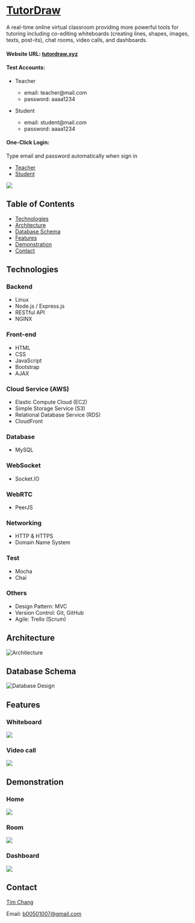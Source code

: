 # [TutorDraw](https://tutordraw.xyz/) 

A real-time online virtual classroom providing more powerful tools for tutoring including co-editing whiteboards (creating lines, shapes, images, texts, post-its), chat rooms, video calls, and dashboards.

#### Website URL: [tutordraw.xyz](https://tutordraw.xyz/)

#### Test Accounts:

- Teacher
  - email: teacher<span>@mail.com</span>
  - password: aaaa1234

- Student
  - email: student<span>@mail.com</span>
  - password: aaaa1234

#### One-Click Login:

Type email and password automatically when sign in

  - [Teacher](https://tutordraw.xyz/?test=teacher)
  - [Student](https://tutordraw.xyz/?test=student)

<img src="https://d3qwsmjvue1mmx.cloudfront.net/readme/intro.gif">

## Table of Contents

- [Technologies](#Technologies)
- [Architecture](#Architecture)
- [Database Schema](#Database-Schema)
- [Features](#Features)
- [Demonstration](#Demonstration)
- [Contact](#Contact)

## Technologies

### Backend

- Linux
- Node.js / Express.js
- RESTful API
- NGINX

### Front-end

- HTML
- CSS
- JavaScript
- Bootstrap
- AJAX

### Cloud Service (AWS)

- Elastic Compute Cloud (EC2)
- Simple Storage Service (S3)
- Relational Database Service (RDS)
- CloudFront

### Database

- MySQL

### WebSocket

- <span>Socket.IO</span>

### WebRTC

- PeerJS

### Networking

- HTTP & HTTPS
- Domain Name System

### Test

- Mocha
- Chai

### Others

- Design Pattern: MVC
- Version Control: Git, GitHub
- Agile: Trello (Scrum)


## Architecture

![Architecture](https://d3qwsmjvue1mmx.cloudfront.net/readme/architecture.png)

## Database Schema

![Database Design](https://d3qwsmjvue1mmx.cloudfront.net/readme/ERD.png)


## Features

### Whiteboard

<img src="https://d3qwsmjvue1mmx.cloudfront.net/readme/whiteboard.gif">

### Video call

<img src="https://d3qwsmjvue1mmx.cloudfront.net/readme/call.gif">

## Demonstration

### Home

<img src="https://d3qwsmjvue1mmx.cloudfront.net/readme/home.gif">

### Room

<img src="https://d3qwsmjvue1mmx.cloudfront.net/readme/room.gif">

### Dashboard

<img src="https://d3qwsmjvue1mmx.cloudfront.net/readme/dashboard.gif">

## Contact

<a href="https://github.com/TimMKChang" target="_blank">Tim Chang</a>

Email: b00501007@gmail.com
